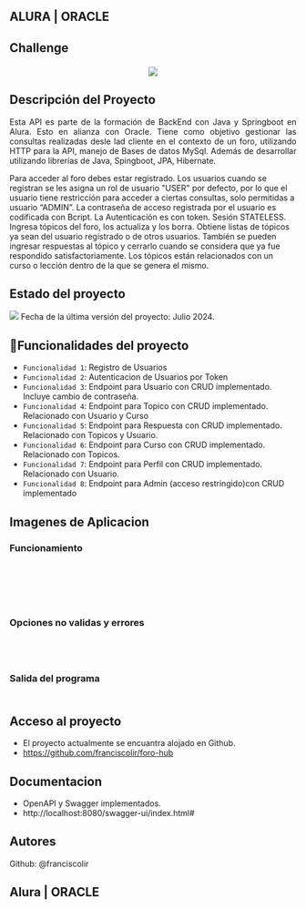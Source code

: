 
<h2>ALURA | ORACLE<h2/>
Challenge

  <p align="center">

   <img src=https://github.com/user-attachments/assets/a1e4d833-e57f-4338-b6ba-52593e9c8717>
   </p>
   
## Descripción del Proyecto

<p align="justify">
Esta API es parte de la formación de BackEnd con Java y Springboot en Alura. Esto en alianza con Oracle.
Tiene como objetivo gestionar las consultas realizadas desle lad cliente en el contexto de un foro, utilizando HTTP para la API, manejo de Bases de datos MySql. Además de desarrollar utilizando librerías de Java, Spingboot, JPA, Hibernate.

Para acceder al foro debes estar registrado. Los usuarios cuando se registran se les asigna un rol de usuario "USER" por defecto, por lo que el usuario tiene restricción para acceder a ciertas consultas, solo permitidas a usuario “ADMIN”.  La contraseña de acceso registrada por el usuario es codificada con Bcript. La Autenticación es con token. Sesión STATELESS.
Ingresa tópicos del foro, los actualiza y los borra. Obtiene listas de tópicos ya sean del usuario registrado o de otros usuarios. También se pueden ingresar respuestas al tópico y cerrarlo cuando se considera que ya fue respondido satisfactoriamente.
Los tópicos están relacionados con un curso o lección dentro de la que se genera el mismo. 


   </p>
   
## Estado del proyecto
   <p align="left">
   <img src="https://img.shields.io/badge/STATUS-TESTING-green">
   Fecha de la última versión del proyecto: Julio 2024.
   </p>
   
## :hammer:Funcionalidades del proyecto

- `Funcionalidad 1`: Registro de Usuarios
- `Funcionalidad 2`: Autenticacion de Usuarios por Token
- `Funcionalidad 3`: Endpoint para Usuario con CRUD implementado. Incluye cambio de contraseña.
- `Funcionalidad 4`: Endpoint para Topico con CRUD implementado. Relacionado con Usuario y Curso
- `Funcionalidad 5`: Endpoint para Respuesta con CRUD implementado. Relacionado con Topicos y Usuario.
- `Funcionalidad 6`: Endpoint para Curso con CRUD implementado. Relacionado con Topicos.
- `Funcionalidad 7`: Endpoint para Perfil con CRUD implementado. Relacionado con Usuario.
- `Funcionalidad 8`: Endpoint para Admin (acceso restringido)con CRUD implementado



## Imagenes de Aplicacion
<h3>Funcionamiento<h3/>
  <p align="left">
   <img src=>
   </p>
   
   <p align="left">
   <img src=>
   </p>
   
   <p align="left">
   <img src=>
     </p>
     <p align="left">
   <img src=>
     </p>
     <p align="left">
   <img src=>
     </p>
     <h3>Opciones no validas y errores<h3/>
     <p align="left">
   <img src=>
     </p>
     <p align="left">
   <img src=>
     </p>
  <p align="left">
   <img src=>
     </p>
      <h3>Salida del programa<h3/> 
     <p align="left">
   <img src=>
     </p>
        
## Acceso al proyecto
- El proyecto actualmente se encuantra alojado en Github. 
- https://github.com/franciscolir/foro-hub

## Documentacion
- OpenAPI y Swagger implementados.
- http://localhost:8080/swagger-ui/index.html#

## Autores

Github: @franciscolir
## Alura | ORACLE

